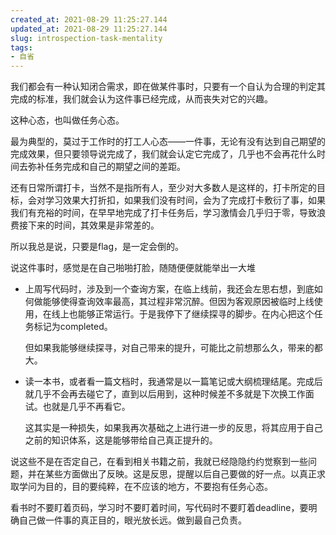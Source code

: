 ```yaml
---
created_at: 2021-08-29 11:25:27.144
updated_at: 2021-08-29 11:25:27.144
slug: introspection-task-mentality
tags: 
- 自省
---
```


我们都会有一种认知闭合需求，即在做某件事时，只要有一个自认为合理的判定其完成的标准，我们就会认为这件事已经完成，从而丧失对它的兴趣。

这种心态，也叫做任务心态。

<!-- more -->

最为典型的，莫过于工作时的打工人心态——一件事，无论有没有达到自己期望的完成效果，但只要领导说完成了，我们就会认定它完成了，几乎也不会再花什么时间去弥补任务完成和自己的期望之间的差距。

还有日常所谓打卡，当然不是指所有人，至少对大多数人是这样的，打卡所定的目标，会对学习效果大打折扣，如果我们没有时间，会为了完成打卡敷衍了事，如果我们有充裕的时间，在早早地完成了打卡任务后，学习激情会几乎归于零，导致浪费接下来的时间，其效果是非常差的。

所以我总是说，只要是flag，是一定会倒的。

说这件事时，感觉是在自己啪啪打脸，随随便便就能举出一大堆

- 上周写代码时，涉及到一个查询方案，在临上线前，我还会左思右想，到底如何做能够使得查询效率最高，其过程非常沉醉。但因为客观原因被临时上线使用，在线上也能够正常运行。于是我停下了继续探寻的脚步。在内心把这个任务标记为completed。

    但如果我能够继续探寻，对自己带来的提升，可能比之前想那么久，带来的都大。

- 读一本书，或者看一篇文档时，我通常是以一篇笔记或大纲梳理结尾。完成后就几乎不会再去碰它了，直到以后用到，这种时候差不多就是下次换工作面试。也就是几乎不再看它。

    这其实是一种损失，如果我再次基础之上进行进一步的反思，将其应用于自己之前的知识体系，这是能够带给自己真正提升的。

说这些不是在否定自己，在看到相关书籍之前，我就已经隐隐约约觉察到一些问题，并在某些方面做出了反映。这是反思，提醒以后自己要做的好一点。以真正求取学问为目的，目的要纯粹，在不应该的地方，不要抱有任务心态。

看书时不要盯着页码，学习时不要盯着时间，写代码时不要盯着deadline，要明确自己做一件事的真正目的，眼光放长远。做到最自己负责。